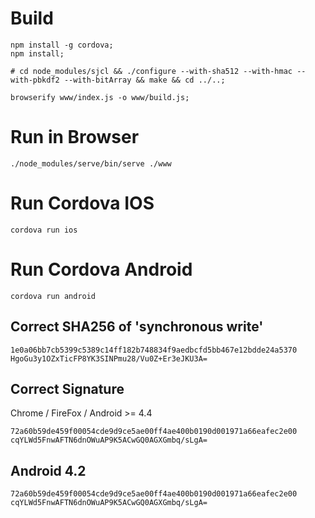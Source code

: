 # Build
```
npm install -g cordova;
npm install;

# cd node_modules/sjcl && ./configure --with-sha512 --with-hmac --with-pbkdf2 --with-bitArray && make && cd ../..;

browserify www/index.js -o www/build.js;
```

# Run in Browser
```
./node_modules/serve/bin/serve ./www
```

# Run Cordova IOS
```
cordova run ios
```

# Run Cordova Android
```
cordova run android
```

## Correct SHA256 of 'synchronous write'
```
1e0a06bb7cb5399c5389c14ff182b748834f9aedbcfd5bb467e12bdde24a5370
HgoGu3y1OZxTicFP8YK3SINPmu28/Vu0Z+Er3eJKU3A=
```

## Correct Signature
Chrome / FireFox / Android >= 4.4
```
72a60b59de459f00054cde9d9ce5ae00ff4ae400b0190d001971a66eafec2e00
cqYLWd5FnwAFTN6dnOWuAP9K5ACwGQ0AGXGmbq/sLgA=
```

## Android 4.2
```
72a60b59de459f00054cde9d9ce5ae00ff4ae400b0190d001971a66eafec2e00
cqYLWd5FnwAFTN6dnOWuAP9K5ACwGQ0AGXGmbq/sLgA=
```
